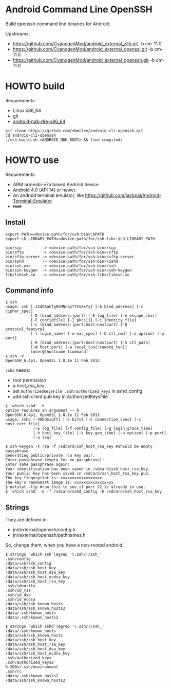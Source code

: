 Android Command Line OpenSSH
============================

Build openssh command line binaries for Android.

Upstreams:

* https://github.com/CyanogenMod/android_external_zlib.git -b cm-11.0
* https://github.com/CyanogenMod/android_external_openssl.git -b cm-11.0
* https://github.com/CyanogenMod/android_external_openssh.git -b cm-11.0


HOWTO build
===========

Requirements:

* Linux x86_64
* git
* [android-ndk-r8e-x86_64](https://dl.google.com/android/ndk/android-ndk-r8e-linux-x86_64.tar.bz2)

```
git clone https://github.com/shmilee/android-cli-openssh.git
cd android-cli-openssh
./ssh-build.sh <ANDROID_NDK_ROOT> && find compiled/
```

HOWTO use
=========

Requirements:

* ARM armeabi-v7a based Android device.
* Android 4.0 (API 14) or newer.
* An android terminal emulator, like https://github.com/jackpal/Android-Terminal-Emulator
* ~~root~~

Install
--------

```
export PATH=<device-path/for/ssh-bin>:$PATH
export LD_LIBRARY_PATH=<device-path/for/ssh-lib>:$LD_LIBRARY_PATH

bin/scp         -> <device-path/for/ssh-bin>/scp
bin/sftp        -> <device-path/for/ssh-bin>/sftp
bin/sftp-server -> <device-path/for/ssh-bin>/sftp-server
bin/sshd        -> <device-path/for/ssh-bin>/sshd
bin/ssh_exe     -> <device-path/for/ssh-bin>/ssh
bin/ssh-keygen  -> <device-path/for/ssh-bin>/ssh-keygen
lib/libssh.so   -> <device-path/for/ssh-lib>/libssh.so
```

Command info
------------

```
$ ssh 
usage: ssh [-1246AaCfgKkMNnqsTtVvXxYy] [-b bind_address] [-c cipher_spec]
           [-D [bind_address:]port] [-E log_file] [-e escape_char]
           [-F configfile] [-I pkcs11] [-i identity_file]
           [-L [bind_address:]port:host:hostport] [-Q protocol_feature]
           [-l login_name] [-m mac_spec] [-O ctl_cmd] [-o option] [-p port]
           [-R [bind_address:]port:host:hostport] [-S ctl_path]
           [-W host:port] [-w local_tun[:remote_tun]]
           [user@]hostname [command]
$ ssh -V
OpenSSH_6.4p1, OpenSSL 1.0.1e 11 Feb 2013
```

``sshd`` needs:

* root permission
* a host_rsa_key
* set ``AuthorizedKeysFile .ssh/authorized_keys`` in sshd_config
* add ssh client pub key in AuthorizedKeysFile

```
$ `which sshd` -h
option requires an argument -- h
OpenSSH_6.4p1, OpenSSL 1.0.1e 11 Feb 2013
usage: sshd [-46DdeiqTt] [-b bits] [-C connection_spec] [-c host_cert_file]
            [-E log_file] [-f config_file] [-g login_grace_time]
            [-h host_key_file] [-k key_gen_time] [-o option] [-p port]
            [-u len]

$ ssh-keygen -t rsa -f /sdcard/ssh_host_rsa_key #should be empty passphrase
Generating public/private rsa key pair.
Enter passphrase (empty for no passphrase): 
Enter same passphrase again: 
Your identification has been saved in /sdcard/ssh_host_rsa_key.
Your public key has been saved in /sdcard/ssh_host_rsa_key.pub.
The key fingerprint is: xxxxxxxxxxxxxxxxxx
The key's randomart image is: xxxxxxxxxxxxxxxxx
$ netstat -tlp #run this to see if port 22 is already in use.
$ `which sshd` -d -f /sdcard/sshd_config -h /sdcard/ssh_host_rsa_key 
```

Strings
--------

They are defined in:

* jni/external/openssh/config.h
* jni/external/openssh/pathnames.h

So, change them, when you have a non-rooted android.

```
$ strings `which ssh`|egrep '\.ssh/|/ssh_'
.ssh/config
/data/ssh/ssh_config
/data/ssh/ssh_host_key
/data/ssh/ssh_host_dsa_key
/data/ssh/ssh_host_ecdsa_key
/data/ssh/ssh_host_rsa_key
.ssh/identity
.ssh/id_rsa
.ssh/id_dsa
.ssh/id_ecdsa
/data/ssh/ssh_known_hosts
/data/ssh/ssh_known_hosts2
/data/.ssh/known_hosts
/data/.ssh/known_hosts2

$ strings `which sshd`|egrep '\.ssh/|/ssh_'
/data/.ssh/known_hosts
/data/ssh/ssh_known_hosts
/data/ssh/ssh_host_key
/data/ssh/ssh_host_rsa_key
/data/ssh/ssh_host_dsa_key
/data/ssh/ssh_host_ecdsa_key
.ssh/authorized_keys
.ssh/authorized_keys2
%.200s/.ssh/environment
.ssh/rc
/data/.ssh/known_hosts2
/data/ssh/ssh_known_hosts2
```
